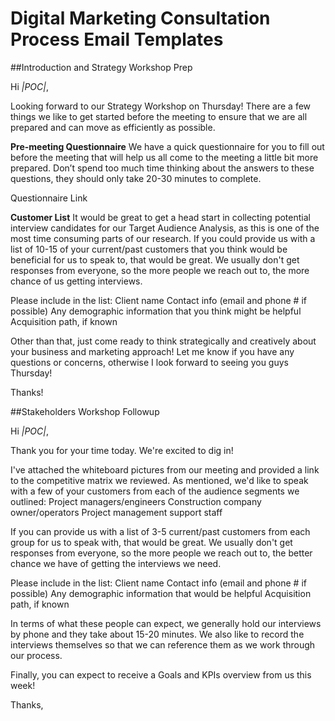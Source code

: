 <!-- TITLE: Email Templates -->
<!-- SUBTITLE: A quick summary of Email Templates -->

# Digital Marketing Consultation Process Email Templates
##Introduction and Strategy Workshop Prep

Hi *|POC|*,

Looking forward to our Strategy Workshop on Thursday! There are a few things we like to get started before the meeting to ensure that we are all prepared and can move as efficiently as possible. 

**Pre-meeting Questionnaire**
We have a quick questionnaire for you to fill out before the meeting that will help us all come to the meeting a little bit more prepared. Don’t spend too much time thinking about the answers to these questions, they should only take 20-30 minutes to complete.

Questionnaire Link

**Customer List**
It would be great to get a head start in collecting potential interview candidates for our Target Audience Analysis, as this is one of the most time consuming parts of our research. If you could provide us with a list of 10-15 of your current/past customers that you think would be beneficial for us to speak to, that would be great. We usually don't get responses from everyone, so the more people we reach out to, the more chance of us getting interviews. 

Please include in the list:
Client name
Contact info (email and phone # if possible)
Any demographic information that you think might be helpful
Acquisition path, if known

Other than that, just come ready to think strategically and creatively about your business and marketing approach! Let me know if you have any questions or concerns, otherwise I look forward to seeing you guys Thursday!

Thanks!

##Stakeholders Workshop Followup

Hi *|POC|*, 

Thank you for your time today. We're excited to dig in!

I've attached the whiteboard pictures from our meeting and provided a link to the competitive matrix we reviewed. As mentioned, we'd like to speak with a few of your customers from each of the audience segments we outlined: 
Project managers/engineers
Construction company owner/operators
Project management support staff

If you can provide us with a list of 3-5 current/past customers from each group for us to speak with, that would be great. We usually don't get responses from everyone, so the more people we reach out to, the better chance we have of getting the interviews we need. 

Please include in the list:
Client name
Contact info (email and phone # if possible)
Any demographic information that would be helpful
Acquisition path, if known

In terms of what these people can expect, we generally hold our interviews by phone and they take about 15-20 minutes. We also like to record the interviews themselves so that we can reference them as we work through our process.

Finally, you can expect to receive a Goals and KPIs overview from us this week!

Thanks,

